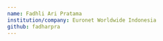 ```yaml
---
name: Fadhli Ari Pratama
institution/company: Euronet Worldwide Indonesia
github: fadharpra
---
```

